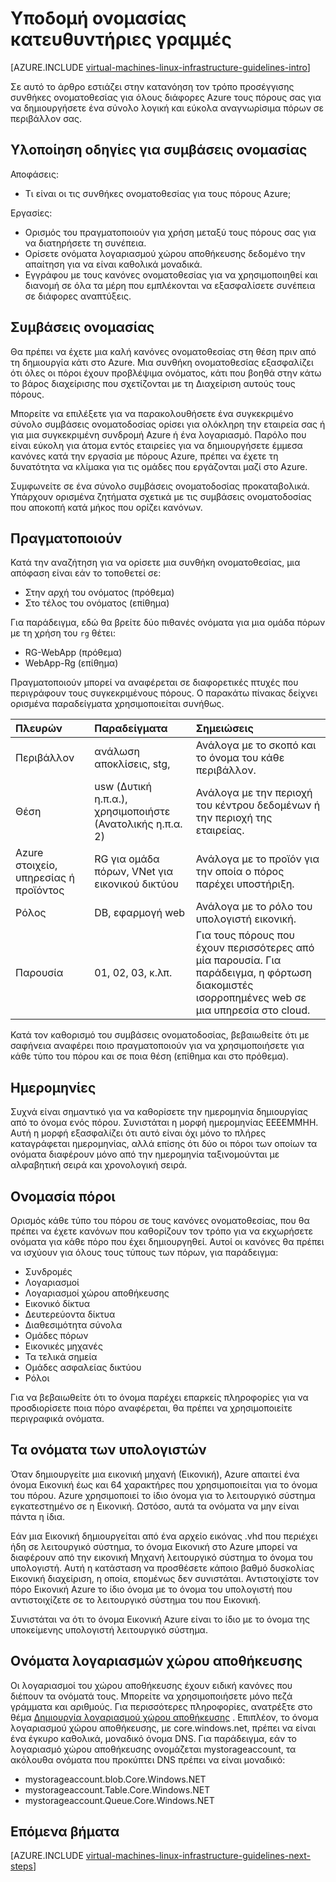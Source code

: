 <properties
    pageTitle="Υποδομή ονομασία οδηγίες | Microsoft Azure"
    description="Μάθετε περισσότερα σχετικά με το πλήκτρο σχεδίαση και υλοποίηση οδηγίες για την ονομασία στις υπηρεσίες υποδομής Azure."
    documentationCenter=""
    services="virtual-machines-linux"
    authors="iainfoulds"
    manager="timlt"
    editor=""
    tags="azure-resource-manager"/>

<tags
    ms.service="virtual-machines-linux"
    ms.workload="infrastructure-services"
    ms.tgt_pltfrm="vm-linux"
    ms.devlang="na"
    ms.topic="article"
    ms.date="09/08/2016"
    ms.author="iainfou"/>

# <a name="infrastructure-naming-guidelines"></a>Υποδομή ονομασίας κατευθυντήριες γραμμές

[AZURE.INCLUDE [virtual-machines-linux-infrastructure-guidelines-intro](../../includes/virtual-machines-linux-infrastructure-guidelines-intro.md)] 

Σε αυτό το άρθρο εστιάζει στην κατανόηση τον τρόπο προσέγγισης συνθήκες ονοματοθεσίας για όλους διάφορες Azure τους πόρους σας για να δημιουργήσετε ένα σύνολο λογική και εύκολα αναγνωρίσιμα πόρων σε περιβάλλον σας.

## <a name="implementation-guidelines-for-naming-conventions"></a>Υλοποίηση οδηγίες για συμβάσεις ονομασίας

Αποφάσεις:

- Τι είναι οι τις συνθήκες ονοματοθεσίας για τους πόρους Azure;

Εργασίες:

- Ορισμός του πραγματοποιούν για χρήση μεταξύ τους πόρους σας για να διατηρήσετε τη συνέπεια.
- Ορίσετε ονόματα λογαριασμού χώρου αποθήκευσης δεδομένο την απαίτηση για να είναι καθολικά μοναδικά.
- Εγγράφου με τους κανόνες ονοματοθεσίας για να χρησιμοποιηθεί και διανομή σε όλα τα μέρη που εμπλέκονται να εξασφαλίσετε συνέπεια σε διάφορες αναπτύξεις.

## <a name="naming-conventions"></a>Συμβάσεις ονομασίας

Θα πρέπει να έχετε μια καλή κανόνες ονοματοθεσίας στη θέση πριν από τη δημιουργία κάτι στο Azure. Μια συνθήκη ονοματοθεσίας εξασφαλίζει ότι όλες οι πόροι έχουν προβλέψιμα ονόματος, κάτι που βοηθά στην κάτω το βάρος διαχείρισης που σχετίζονται με τη Διαχείριση αυτούς τους πόρους.

Μπορείτε να επιλέξετε για να παρακολουθήσετε ένα συγκεκριμένο σύνολο συμβάσεις ονοματοδοσίας ορίσει για ολόκληρη την εταιρεία σας ή για μια συγκεκριμένη συνδρομή Azure ή ένα λογαριασμό. Παρόλο που είναι εύκολη για άτομα εντός εταιρείες για να δημιουργήσετε έμμεσα κανόνες κατά την εργασία με πόρους Azure, πρέπει να έχετε τη δυνατότητα να κλίμακα για τις ομάδες που εργάζονται μαζί στο Azure.

Συμφωνείτε σε ένα σύνολο συμβάσεις ονοματοδοσίας προκαταβολικά. Υπάρχουν ορισμένα ζητήματα σχετικά με τις συμβάσεις ονοματοδοσίας που αποκοπή κατά μήκος που ορίζει κανόνων.

## <a name="affixes"></a>Πραγματοποιούν

Κατά την αναζήτηση για να ορίσετε μια συνθήκη ονοματοθεσίας, μια απόφαση είναι εάν το τοποθετεί σε:

- Στην αρχή του ονόματος (πρόθεμα)
- Στο τέλος του ονόματος (επίθημα)

Για παράδειγμα, εδώ θα βρείτε δύο πιθανές ονόματα για μια ομάδα πόρων με τη χρήση του `rg` θέτει:

- RG-WebApp (πρόθεμα)
- WebApp-Rg (επίθημα)

Πραγματοποιούν μπορεί να αναφέρεται σε διαφορετικές πτυχές που περιγράφουν τους συγκεκριμένους πόρους. Ο παρακάτω πίνακας δείχνει ορισμένα παραδείγματα χρησιμοποιείται συνήθως.

| Πλευρών                               | Παραδείγματα                                                               | Σημειώσεις                                                                                                      |
|:-------------------------------------|:-----------------------------------------------------------------------|:-----------------------------------------------------------------------------------------------------------|
| Περιβάλλον                          | ανάλωση αποκλίσεις, stg,                                                         | Ανάλογα με το σκοπό και το όνομα του κάθε περιβάλλον.                                                     |
| Θέση                             | usw (Δυτική η.π.α.), χρησιμοποιήστε (Ανατολικής η.π.α. 2)                                         | Ανάλογα με την περιοχή του κέντρου δεδομένων ή την περιοχή της εταιρείας.                               |
| Azure στοιχείο, υπηρεσίας ή προϊόντος | RG για ομάδα πόρων, VNet για εικονικού δικτύου                        | Ανάλογα με το προϊόν για την οποία ο πόρος παρέχει υποστήριξη.                                          |
| Ρόλος                                 | DB, εφαρμογή web                                                           | Ανάλογα με το ρόλο του υπολογιστή εικονική.                                                              |
| Παρουσία                             | 01, 02, 03, κ.λπ.                                                       | Για τους πόρους που έχουν περισσότερες από μία παρουσία. Για παράδειγμα, η φόρτωση διακομιστές ισορροπημένες web σε μια υπηρεσία στο cloud. |


Κατά τον καθορισμό του συμβάσεις ονοματοδοσίας, βεβαιωθείτε ότι με σαφήνεια αναφέρει ποιο πραγματοποιούν για να χρησιμοποιήσετε για κάθε τύπο του πόρου και σε ποια θέση (επίθημα και στο πρόθεμα).

## <a name="dates"></a>Ημερομηνίες

Συχνά είναι σημαντικό για να καθορίσετε την ημερομηνία δημιουργίας από το όνομα ενός πόρου. Συνιστάται η μορφή ημερομηνίας ΕΕΕΕΜΜΗΗ. Αυτή η μορφή εξασφαλίζει ότι αυτό είναι όχι μόνο το πλήρες καταγράφεται ημερομηνίας, αλλά επίσης ότι δύο οι πόροι των οποίων τα ονόματα διαφέρουν μόνο από την ημερομηνία ταξινομούνται με αλφαβητική σειρά και χρονολογική σειρά.

## <a name="naming-resources"></a>Ονομασία πόροι

Ορισμός κάθε τύπο του πόρου σε τους κανόνες ονοματοθεσίας, που θα πρέπει να έχετε κανόνων που καθορίζουν τον τρόπο για να εκχωρήσετε ονόματα για κάθε πόρο που έχει δημιουργηθεί. Αυτοί οι κανόνες θα πρέπει να ισχύουν για όλους τους τύπους των πόρων, για παράδειγμα:

- Συνδρομές
- Λογαριασμοί
- Λογαριασμοί χώρου αποθήκευσης
- Εικονικό δίκτυα
- Δευτερεύοντα δίκτυα
- Διαθεσιμότητα σύνολα
- Ομάδες πόρων
- Εικονικές μηχανές
- Τα τελικά σημεία
- Ομάδες ασφαλείας δικτύου
- Ρόλοι

Για να βεβαιωθείτε ότι το όνομα παρέχει επαρκείς πληροφορίες για να προσδιορίσετε ποια πόρο αναφέρεται, θα πρέπει να χρησιμοποιείτε περιγραφικά ονόματα.

## <a name="computer-names"></a>Τα ονόματα των υπολογιστών

Όταν δημιουργείτε μια εικονική μηχανή (Εικονική), Azure απαιτεί ένα όνομα Εικονική έως και 64 χαρακτήρες που χρησιμοποιείται για το όνομα του πόρου. Azure χρησιμοποιεί το ίδιο όνομα για το λειτουργικό σύστημα εγκατεστημένο σε η Εικονική. Ωστόσο, αυτά τα ονόματα να μην είναι πάντα η ίδια.

Εάν μια Εικονική δημιουργείται από ένα αρχείο εικόνας .vhd που περιέχει ήδη σε λειτουργικό σύστημα, το όνομα Εικονική στο Azure μπορεί να διαφέρουν από την εικονική Μηχανή λειτουργικό σύστημα το όνομα του υπολογιστή. Αυτή η κατάσταση να προσθέσετε κάποιο βαθμό δυσκολίας Εικονική διαχείριση, η οποία, επομένως δεν συνιστάται. Αντιστοιχίστε τον πόρο Εικονική Azure το ίδιο όνομα με το όνομα του υπολογιστή που αντιστοιχίζετε σε το λειτουργικό σύστημα του που Εικονική.

Συνιστάται να ότι το όνομα Εικονική Azure είναι το ίδιο με το όνομα της υποκείμενης υπολογιστή λειτουργικό σύστημα.

## <a name="storage-account-names"></a>Ονόματα λογαριασμών χώρου αποθήκευσης

Οι λογαριασμοί του χώρου αποθήκευσης έχουν ειδική κανόνες που διέπουν τα ονόματά τους. Μπορείτε να χρησιμοποιήσετε μόνο πεζά γράμματα και αριθμούς. Για περισσότερες πληροφορίες, ανατρέξτε στο θέμα [Δημιουργία λογαριασμού χώρου αποθήκευσης](../storage/storage-create-storage-account.md#create-a-storage-account) . Επιπλέον, το όνομα λογαριασμού χώρου αποθήκευσης, με core.windows.net, πρέπει να είναι ένα έγκυρο καθολικά, μοναδικό όνομα DNS. Για παράδειγμα, εάν το λογαριασμό χώρου αποθήκευσης ονομάζεται mystorageaccount, τα ακόλουθα ονόματα που προκύπτει DNS πρέπει να είναι μοναδικό:

- mystorageaccount.blob.Core.Windows.NET
- mystorageaccount.Table.Core.Windows.NET
- mystorageaccount.Queue.Core.Windows.NET


## <a name="next-steps"></a>Επόμενα βήματα
[AZURE.INCLUDE [virtual-machines-linux-infrastructure-guidelines-next-steps](../../includes/virtual-machines-linux-infrastructure-guidelines-next-steps.md)] 